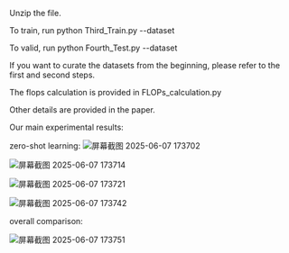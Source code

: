 Unzip the file.

To train, run python Third_Train.py --dataset <name>

To valid, run python Fourth_Test.py --dataset <name>

If you want to curate the datasets from the beginning, please refer to the first and second steps.

The flops calculation is provided in FLOPs_calculation.py

Other details are provided in the paper. 

Our main experimental results:

zero-shot learning:
![屏幕截图 2025-06-07 173702](https://github.com/user-attachments/assets/7b1c6056-0517-4d24-88e1-2ff47302deb3)


![屏幕截图 2025-06-07 173714](https://github.com/user-attachments/assets/216f6d3d-f666-4ed5-ba8c-a8ee94f4d812)


![屏幕截图 2025-06-07 173721](https://github.com/user-attachments/assets/c5beebd2-db9c-416e-8f04-7732a0ac5026)


![屏幕截图 2025-06-07 173742](https://github.com/user-attachments/assets/02346817-1216-4046-a793-7744b84aea79)

overall comparison:


![屏幕截图 2025-06-07 173751](https://github.com/user-attachments/assets/7627728a-bdf5-4259-8133-98f4beee6213)
